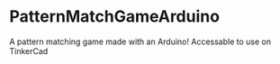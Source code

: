 # PatternMatchGameArduino
A pattern matching game made with an Arduino!
Accessable to use on TinkerCad
